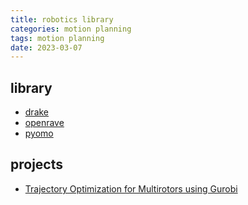 ```yaml
---
title: robotics library
categories: motion planning
tags: motion planning
date: 2023-03-07
---
```


## library

- [drake](https://drake.mit.edu/)
- [openrave]()
- [pyomo]()


## projects

- [Trajectory Optimization for Multirotors using Gurobi](https://github.com/jtorde/uav_trajectory_optimizer_gurobi)